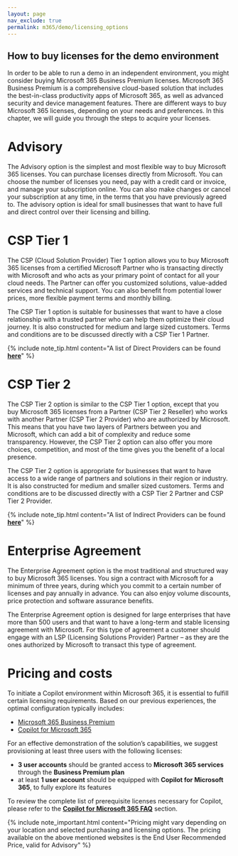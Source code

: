 ```yaml
---
layout: page
nav_exclude: true
permalink: m365/demo/licensing_options
---
```


## How to buy licenses for the demo environment

In order to be able to run a demo in an independent environment, you might consider buying Microsoft 365 Business Premium licenses. Microsoft 365 Business Premium is a comprehensive cloud-based solution that includes the best-in-class productivity apps of Microsoft 365, as well as advanced security and device management features. There are different ways to buy Microsoft 365 licenses, depending on your needs and preferences. In this chapter, we will guide you through the steps to acquire your licenses.  

# Advisory

The Advisory option is the simplest and most flexible way to buy Microsoft 365 licenses. You can purchase licenses directly from Microsoft. You can choose the number of licenses you need, pay with a credit card or invoice, and manage your subscription online. You can also make changes or cancel your subscription at any time, in the terms that you have previously agreed to. The advisory option is ideal for small businesses that want to have full and direct control over their licensing and billing.

# CSP Tier 1

The CSP (Cloud Solution Provider) Tier 1 option allows you to buy Microsoft 365 licenses from a certified Microsoft Partner who is transacting directly with Microsoft and who acts as your primary point of contact for all your cloud needs. The Partner can offer you customized solutions, value-added services and technical support. You can also benefit from potential lower prices, more flexible payment terms and monthly billing. 

The CSP Tier 1 option is suitable for businesses that want to have a close relationship with a trusted partner who can help them optimize their cloud journey. It is also constructed for medium and large sized customers. Terms and conditions are to be discussed directly with a CSP Tier 1 Partner.

{% include note_tip.html content="A list of Direct Providers can be found <a href='https://appsource.microsoft.com/en-us/marketplace/partner-dir'><strong>here</strong></a>" %}

# CSP Tier 2

The CSP Tier 2 option is similar to the CSP Tier 1 option, except that you buy Microsoft 365 licenses from a Partner (CSP Tier 2 Reseller) who works with another Partner (CSP Tier 2 Provider) who are authorized by Microsoft. This means that you have two layers of Partners between you and Microsoft, which can add a bit of complexity and reduce some transparency. However, the CSP Tier 2 option can also offer you more choices, competition, and most of the time gives you the benefit of a local presence. 

The CSP Tier 2 option is appropriate for businesses that want to have access to a wide range of partners and solutions in their region or industry. It is also constructed for medium and smaller sized customers. Terms and conditions are to be discussed directly with a CSP Tier 2 Partner and CSP Tier 2 Provider.

{% include note_tip.html content="A list of Indirect Providers can be found <a href='https://partner.microsoft.com/en-US/partnership/cloud-solution-provider/find-a-provider'><strong>here</strong></a>" %}


# Enterprise Agreement

The Enterprise Agreement option is the most traditional and structured way to buy Microsoft 365 licenses. You sign a contract with Microsoft for a minimum of three years, during which you commit to a certain number of licenses and pay annually in advance. You can also enjoy volume discounts, price protection and software assurance benefits. 

The Enterprise Agreement option is designed for large enterprises that have more than 500 users and that want to have a long-term and stable licensing agreement with Microsoft. For this type of agreement a customer should engage with an LSP (Licensing Solutions Provider) Partner – as they are the ones authorized by Microsoft to transact this type of agreement. 

# Pricing and costs

To initiate a Copilot environment within Microsoft 365, it is essential to fulfill certain licensing requirements. Based on our previous experiences, the optimal configuration typically includes:

- [Microsoft 365 Business Premium](https://www.microsoft.com/en-us/microsoft-365/business/compare-all-microsoft-365-business-products)
- [Copilot for Microsoft 365](https://www.microsoft.com/en-us/microsoft-365/enterprise/copilot-for-microsoft-365#Pricing)

For an effective demonstration of the solution’s capabilities, we suggest provisioning at least three users with the following licenses:

- **3 user accounts** should be granted access to **Microsoft 365 services** through the **Business Premium plan**
- at least **1 user account** should be equipped with **Copilot for Microsoft 365**, to fully explore its features

To review the complete list of prerequisite licenses necessary for Copilot, please refer to the [**Copilot for Microsoft 365 FAQ**](https://www.microsoft.com/en-us/microsoft-365/enterprise/copilot-for-microsoft-365#FAQ) section.

{% include note_important.html content="Pricing might vary depending on your location and selected purchasing and licensing options. The pricing available on the above mentioned websites is the End User Recommended Price, valid for Advisory" %}
